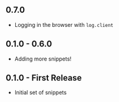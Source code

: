 ## 0.7.0
* Logging in the browser with `log.client`

## 0.1.0 - 0.6.0
* Adding more snippets!

## 0.1.0 - First Release
* Initial set of snippets
